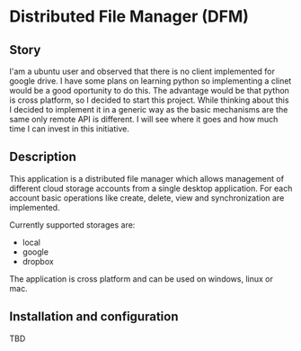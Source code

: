 Distributed File Manager (DFM)
==============================

Story
-----

  I'am a ubuntu user and observed that there is no client implemented for google drive. I have some plans on learning python so implementing a clinet would be a good oportunity to do this. The advantage would be that python is cross platform, so I decided to start this project. While thinking about this I decided to implement it in a generic way as the basic mechanisms are the same only remote API is different. I will see where it goes and how much time I can invest in this initiative. 

Description
-----------

  This application is a distributed file manager which allows management of different cloud storage accounts from a single
desktop application.
  For each account basic operations like create, delete, view and synchronization are implemented.

Currently supported storages are:
- local
- google
- dropbox
  
The application is cross platform and can be used on windows, linux or mac.

Installation and configuration
------------------------------

 TBD




